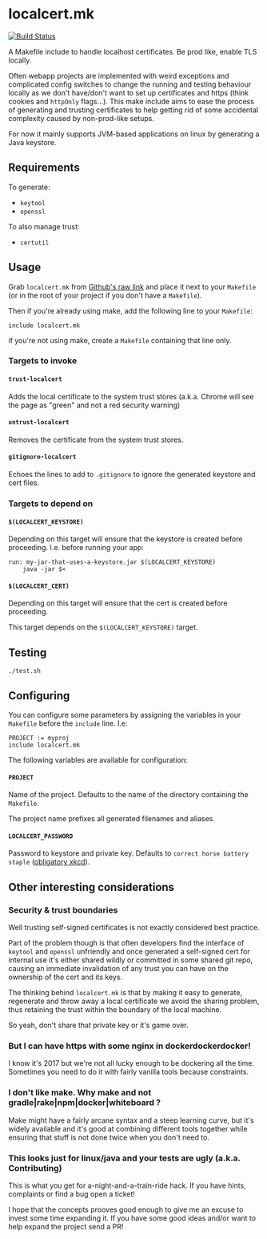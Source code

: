# localcert.mk

[![Build Status](https://travis-ci.org/caligin/localcert.mk.svg?branch=master)](https://travis-ci.org/caligin/localcert.mk)

A Makefile include to handle localhost certificates. Be prod like, enable TLS locally.

Often webapp projects are implemented with weird exceptions and complicated config switches to change the running and testing behaviour locally as we don't have/don't want to set up certificates and https (think cookies and `httpOnly` flags...). This make include aims to ease the process of generating and trusting certificates to help getting rid of some accidental complexity caused by non-prod-like setups.

For now it mainly supports JVM-based applications on linux by generating a Java keystore.

## Requirements

To generate:
- `keytool`
- `openssl`

To also manage trust:
- `certutil`

## Usage

Grab `localcert.mk` from [Github's raw link](https://raw.githubusercontent.com/caligin/localcert.mk/master/localcert.mk) and place it next to your `Makefile` (or in the root of your project if you don't have a `Makefile`).

Then if you're already using make, add the following line to your `Makefile`:
```
include localcert.mk
```
if you're not using make, create a `Makefile` containing that line only.

### Targets to invoke

#### `trust-localcert`

Adds the local certificate to the system trust stores (a.k.a. Chrome will see the page as "green" and not a red security warning)

#### `untrust-localcert`

Removes the certificate from the system trust stores.

#### `gitignore-localcert`

Echoes the lines to add to `.gitignore` to ignore the generated keystore and cert files.

### Targets to depend on

#### `$(LOCALCERT_KEYSTORE)`

Depending on this target will ensure that the keystore is created before proceeding. I.e. before running your app:

```
run: my-jar-that-uses-a-keystore.jar $(LOCALCERT_KEYSTORE)
	java -jar $<
```

#### `$(LOCALCERT_CERT)`

Depending on this target will ensure that the cert is created before proceeding.

This target depends on the `$(LOCALCERT_KEYSTORE)` target.

## Testing

`./test.sh`

## Configuring

You can configure some parameters by assigning the variables in your `Makefile` before the `include` line. I.e:

```
PROJECT := myproj
include localcert.mk
```

The following variables are available for configuration:

#### `PROJECT`

Name of the project. Defaults to the name of the directory containing the `Makefile`.

The project name prefixes all generated filenames and aliases.

#### `LOCALCERT_PASSWORD`

Password to keystore and private key. Defaults to `correct horse battery staple` ([obligatory xkcd](https://xkcd.com/936/)).

## Other interesting considerations

### Security & trust boundaries

Well trusting self-signed certificates is not exactly considered best practice.

Part of the problem though is that often developers find the interface of `keytool` and `openssl` unfriendly and once generated a self-signed cert for internal use it's either shared wildly or committed in some shared git repo, causing an immediate invalidation of any trust you can have on the ownership of the cert and its keys.

The thinking behind `localcert.mk` is that by making it easy to generate, regenerate and throw away a local certificate we avoid the sharing problem, thus retaining the trust within the boundary of the local machine.

So yeah, don't share that private key or it's game over.

### But I can have https with some nginx in dockerdockerdocker!

I know it's 2017 but we're not all lucky enough to be dockering all the time. Sometimes you need to do it with fairly vanilla tools because constraints.

### I don't like make. Why make and not gradle|rake|npm|docker|whiteboard ?

Make might have a fairly arcane syntax and a steep learning curve, but it's widely available and it's good at combining different tools together while ensuring that stuff is not done twice when you don't need to.

### This looks just for linux/java and your tests are ugly (a.k.a. Contributing)

This is what you get for a-night-and-a-train-ride hack. If you have hints, complaints or find a bug open a ticket!

I hope that the concepts prooves good enough to give me an excuse to invest some time expanding it. If you have some good ideas and/or want to help expand the project send a PR!

